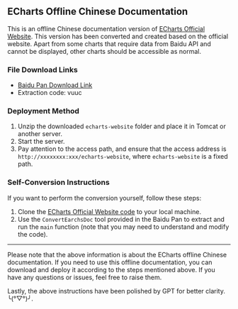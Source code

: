 ## ECharts Offline Chinese Documentation

This is an offline Chinese documentation version of [ECharts Official Website](https://github.com/apache/echarts-website). This version has been converted and created based on the official website. Apart from some charts that require data from Baidu API and cannot be displayed, other charts should be accessible as normal.

### File Download Links
- [Baidu Pan Download Link](https://pan.baidu.com/s/1I_bAgSa3ESYP-qwzPSv8rQ)
- Extraction code: vuuc

### Deployment Method
1. Unzip the downloaded `echarts-website` folder and place it in Tomcat or another server.
2. Start the server.
3. Pay attention to the access path, and ensure that the access address is `http://xxxxxxxx:xxx/echarts-website`, where `echarts-website` is a fixed path.

### Self-Conversion Instructions
If you want to perform the conversion yourself, follow these steps:
1. Clone the [ECharts Official Website code](https://github.com/apache/echarts-website) to your local machine.
2. Use the `ConvertEarchsDoc` tool provided in the Baidu Pan to extract and run the `main` function (note that you may need to understand and modify the code).

---

Please note that the above information is about the ECharts offline Chinese documentation. If you need to use this offline documentation, you can download and deploy it according to the steps mentioned above. If you have any questions or issues, feel free to raise them.

Lastly, the above instructions have been polished by GPT for better clarity. ╰(°▽°)╯.
